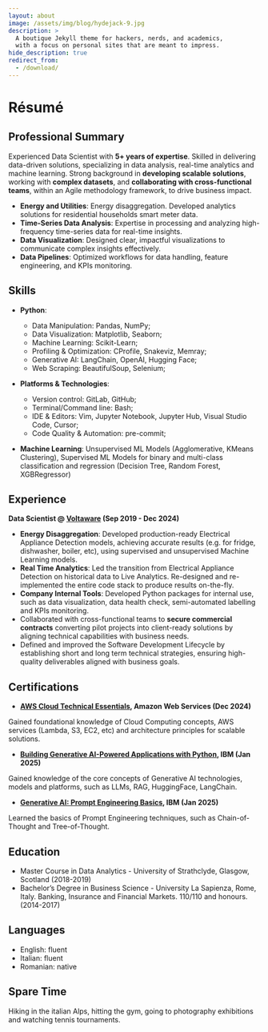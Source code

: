 ```yaml
---
layout: about
image: /assets/img/blog/hydejack-9.jpg
description: >
  A boutique Jekyll theme for hackers, nerds, and academics,
  with a focus on personal sites that are meant to impress.
hide_description: true
redirect_from:
  - /download/
---
```


# Résumé
## Professional Summary

Experienced Data Scientist with **5+ years of expertise**. Skilled in delivering data-driven solutions, specializing in data analysis, real-time analytics and machine learning. Strong background in **developing scalable solutions**, working with **complex datasets**, and **collaborating with cross-functional teams**, within an Agile methodology framework, to drive business impact.

- **Energy and Utilities**: Energy disaggregation. Developed analytics solutions for residential households smart meter data.
- **Time-Series Data Analysis**: Expertise in processing and analyzing high-frequency time-series data for real-time insights.
- **Data Visualization**: Designed clear, impactful visualizations to communicate complex insights effectively.
- **Data Pipelines**: Optimized workflows for data handling, feature engineering, and KPIs monitoring.

## Skills
- **Python**: 
  - Data Manipulation: Pandas, NumPy;
   - Data Visualization: Matplotlib, Seaborn;
  - Machine Learning: Scikit-Learn;
  - Profiling & Optimization: CProfile, Snakeviz, Memray;
  - Generative AI: LangChain, OpenAI, Hugging Face;
  - Web Scraping: BeautifulSoup, Selenium;

- **Platforms & Technologies**: 
  - Version control: GitLab, GitHub;
  - Terminal/Command line: Bash;
  - IDE & Editors: Vim, Jupyter Notebook, Jupyter Hub, Visual Studio Code, Cursor;
  - Code Quality & Automation: pre-commit;

- **Machine Learning**: Unsupervised ML Models (Agglomerative, KMeans Clustering), Supervised ML Models for binary and multi-class classification and regression (Decision Tree, Random Forest, XGBRegressor)

## Experience

**Data Scientist @ [Voltaware](https://voltaware.com/) (Sep 2019 - Dec 2024)**

- **Energy Disaggregation**: Developed production-ready Electrical Appliance Detection models, achieving accurate results (e.g. for fridge, dishwasher, boiler, etc), using supervised and unsupervised Machine Learning models.
- **Real Time Analytics**: Led the transition from Electrical Appliance Detection on historical data to Live Analytics. Re-designed and re-implemented the entire code stack to produce results on-the-fly.
- **Company Internal Tools**: Developed Python packages for internal use, such as data visualization, data health check, semi-automated labelling and KPIs monitoring.
- Collaborated with cross-functional teams to **secure commercial contracts** converting pilot projects into client-ready solutions by aligning technical capabilities with business needs.
- Defined and improved the Software Development Lifecycle by establishing short and long term technical strategies, ensuring high-quality deliverables aligned with business goals.

## Certifications
- **[AWS Cloud Technical Essentials](https://www.coursera.org/learn/aws-cloud-technical-essentials?campaignid=20858198824&adgroupid=&device=c&keyword=&matchtype=&network=x&devicemodel=&adposition=&creativeid=&hide_mobile_promo=&gad_source=1), Amazon Web Services (Dec 2024)**

Gained foundational knowledge of Cloud Computing concepts, AWS services (Lambda, S3, EC2, etc) and architecture principles for scalable solutions.

- **[Building Generative AI-Powered Applications with Python](https://www.coursera.org/learn/building-gen-ai-powered-applications?campaignid=20858198824&adgroupid=&device=c&keyword=&matchtype=&network=x&devicemodel=&adposition=&creativeid=&hide_mobile_promo=&gad_source=1), IBM (Jan 2025)**

Gained knowledge of the core concepts of Generative AI technologies, models and platforms, such as LLMs, RAG, HuggingFace, LangChain.


- **[Generative AI: Prompt Engineering Basics](https://www.coursera.org/learn/generative-ai-prompt-engineering-for-everyone), IBM (Jan 2025)**

Learned the basics of Prompt Engineering techniques, such as Chain-of-Thought and Tree-of-Thought.

## Education

- Master Course in Data Analytics - University of Strathclyde, Glasgow, Scotland (2018-2019)
- Bachelor’s Degree in Business Science - University La Sapienza, Rome, Italy. Banking, Insurance and Financial Markets. 110/110 and honours. (2014-2017)

## Languages
- English: fluent
- Italian: fluent
- Romanian: native

## Spare Time

Hiking in the italian Alps, hitting the gym, going to photography exhibitions and watching tennis tournaments.